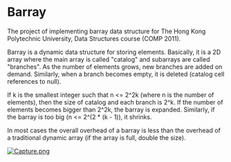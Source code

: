 # Barray

The project of implementing barray data structure for The Hong Kong Polytechnic University, Data Structures course (COMP 2011).

Barray is a dynamic data structure for storing elements.
Basically, it is a 2D array where the main array is called "catalog" and subarrays are called "branches".
As the number of elements grows, new branches are added on demand.
Similarly, when a branch becomes empty, it is deleted (catalog cell references to null).

If k is the smallest integer such that n <= 2^2k (where n is the number of elements), then the size of catalog and each branch is 2^k.
If the number of elements becomes bigger than 2^2k, the barray is expanded.
Similarly, if the barray is too big (n <= 2^(2 * (k - 1)), it shrinks.

In most cases the overall overhead of a barray is less than the overhead of a traditional dynamic array (if the array is full, double the size).

[![Capture.png](https://s29.postimg.org/w08rg3hbb/Capture.png)](https://postimg.org/image/76z7ffyar/)